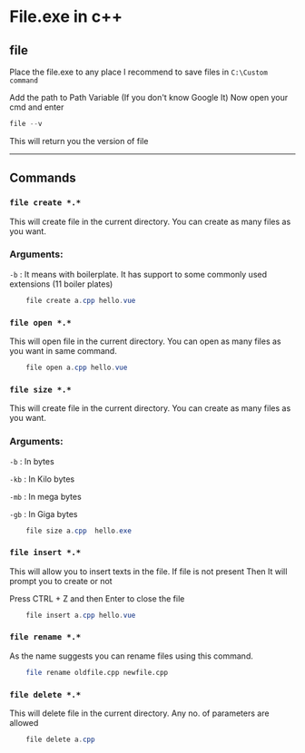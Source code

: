 # File.exe in c++

## file
  Place the file.exe to any place 
  I recommend to save files in `C:\Custom command`
  
  Add the path  to Path Variable (If you don't know Google It)
  Now open your cmd and enter

  ```powershell
  file --v
  ```
  This will return you the version of file

  ---
## Commands 

### `file create *.*`

This will create file in the current directory.  You can create as many files as you want.


### Arguments:

 `-b` : It means with boilerplate. It has support to some commonly used extensions (11 boiler plates)

```powershell
    file create a.cpp hello.vue
```
 

 
### `file open *.*`

This will open file in the current directory.  You can open as many files as you want in same command.

```powershell
    file open a.cpp hello.vue
```

### `file size *.*`

This will create file in the current directory.  You can create as many files as you want.


### Arguments:

 `-b` : In bytes

 `-kb` : In Kilo bytes

 `-mb` : In mega bytes

 `-gb` : In Giga bytes


```powershell
    file size a.cpp  hello.exe
```

 ### `file insert *.*`

This will allow you to insert texts in the file. 
If file is not present Then It will prompt you to create or not

Press CTRL + Z and then Enter to close the file

```powershell
    file insert a.cpp hello.vue
```

 ### `file rename *.*`

As the name suggests you can rename files using this command.



```bash
    file rename oldfile.cpp newfile.cpp
```


### `file delete *.*`

This will delete file in the current directory. 
Any no. of parameters are allowed

```powershell
    file delete a.cpp 
```
 
 

